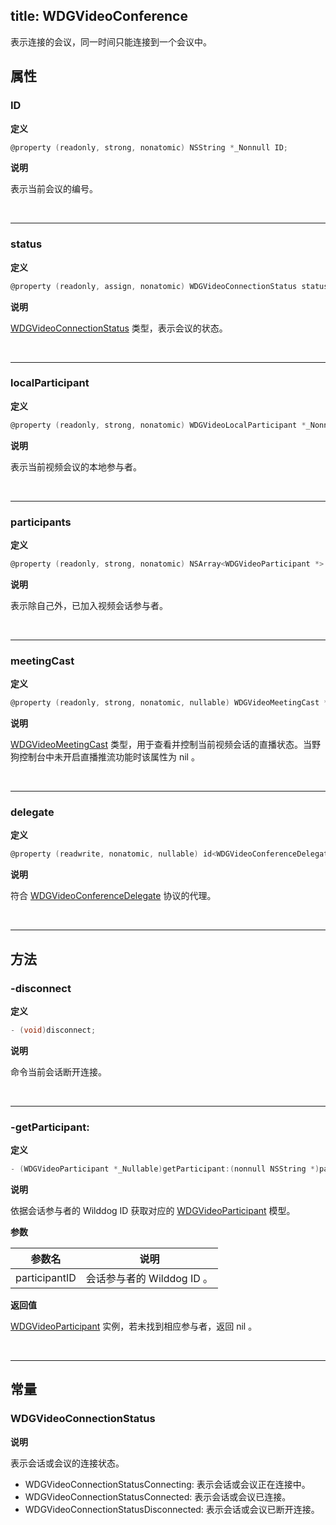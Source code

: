 title: WDGVideoConference
---

表示连接的会议，同一时间只能连接到一个会议中。

## 属性

### ID

**定义**

```objectivec
@property (readonly, strong, nonatomic) NSString *_Nonnull ID;
```

**说明**

表示当前会议的编号。

</br>

---

### status

**定义**

```objectivec
@property (readonly, assign, nonatomic) WDGVideoConnectionStatus status;
```

**说明**

[WDGVideoConnectionStatus](../Enums.html#/c:@E@WDGVideoConnectionStatus) 类型，表示会议的状态。

</br>

---

### localParticipant

**定义**

```objectivec
@property (readonly, strong, nonatomic) WDGVideoLocalParticipant *_Nonnull localParticipant;
```

**说明**

表示当前视频会议的本地参与者。

</br>

---

### participants

**定义**

```objectivec
@property (readonly, strong, nonatomic) NSArray<WDGVideoParticipant *> *_Nonnull participants;
```

**说明**

表示除自己外，已加入视频会话参与者。

</br>

---

### meetingCast

**定义**

```objectivec
@property (readonly, strong, nonatomic, nullable) WDGVideoMeetingCast *meetingCast;
```

**说明**

[WDGVideoMeetingCast](../Classes/WDGVideoMeetingCast.html) 类型，用于查看并控制当前视频会话的直播状态。当野狗控制台中未开启直播推流功能时该属性为 nil 。

</br>

---

### delegate

**定义**

```objectivec
@property (readwrite, nonatomic, nullable) id<WDGVideoConferenceDelegate>delegate;
```

**说明**

符合 [WDGVideoConferenceDelegate](../Protocols/WDGVideoConferenceDelegate.html) 协议的代理。

</br>

---

## 方法

### -disconnect

**定义**

```objectivec
- (void)disconnect;
```

**说明**

命令当前会话断开连接。

</br>

---

### -getParticipant:

**定义**

```objectivec
- (WDGVideoParticipant *_Nullable)getParticipant:(nonnull NSString *)participantID;
```

**说明**

依据会话参与者的 Wilddog ID 获取对应的 [WDGVideoParticipant](../Classes/WDGVideoParticipant.html) 模型。

**参数**

 参数名 | 说明 
---|---
participantID|会话参与者的 Wilddog ID 。

**返回值**

[WDGVideoParticipant](../Classes/WDGVideoParticipant.html) 实例，若未找到相应参与者，返回 nil 。

</br>

---

## 常量

### WDGVideoConnectionStatus 

**说明**

表示会话或会议的连接状态。

- WDGVideoConnectionStatusConnecting: 表示会话或会议正在连接中。
- WDGVideoConnectionStatusConnected: 表示会话或会议已连接。
- WDGVideoConnectionStatusDisconnected: 表示会话或会议已断开连接。
